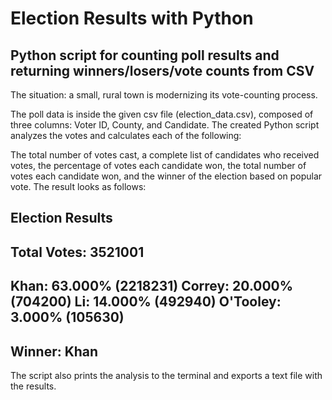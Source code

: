 # Election Results with Python

## Python script for counting poll results and returning winners/losers/vote counts from CSV

The situation: a small, rural town is modernizing its vote-counting process.

The poll data is inside the given csv file (election_data.csv), composed of three columns: Voter ID, County, and Candidate. The created Python script analyzes the votes and calculates each of the following:

The total number of votes cast, a complete list of candidates who received votes, the percentage of votes each candidate won, the total number of votes each candidate won, and the winner of the election based on popular vote. The result looks as follows:

Election Results
-------------------------
Total Votes: 3521001
-------------------------
Khan: 63.000% (2218231)
Correy: 20.000% (704200)
Li: 14.000% (492940)
O'Tooley: 3.000% (105630)
-------------------------
Winner: Khan
-------------------------

The script also prints the analysis to the terminal and exports a text file with the results.
